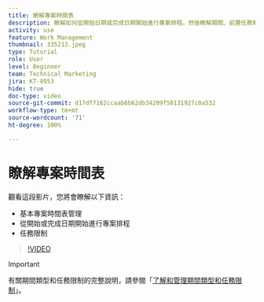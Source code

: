 ```yaml
---
title: 瞭解專案時間表
description: 瞭解如何從開始日期或完成日期開始進行專案排程。然後瞭解期間、前置任務和任務限制對專案計劃有何影響。
activity: use
feature: Work Management
thumbnail: 335213.jpeg
type: Tutorial
role: User
level: Beginner
team: Technical Marketing
jira: KT-8953
hide: true
doc-type: video
source-git-commit: d17df7162ccaab6b62db34209f50131927c0a532
workflow-type: tm+mt
source-wordcount: '71'
ht-degree: 100%

---
```


# 瞭解專案時間表

觀看這段影片，您將會瞭解以下資訊：

* 基本專案時間表管理
* 從開始或完成日期開始進行專案排程
* 任務限制

>[!VIDEO](https://video.tv.adobe.com/v/3435846/?quality=12&learn=on&enablevpops&captions=chi_hant)

>[!IMPORTANT]
>
>有關期間類型和任務限制的完整說明，請參閱「[了解和管理期間類型和任務限制](https://experienceleague.adobe.com/docs/workfront-learn/tutorials-workfront/manage-work/intermediate-projects/understand-and-manage-duration-types-and-task-constraints.html?lang=zh-Hant)」。
